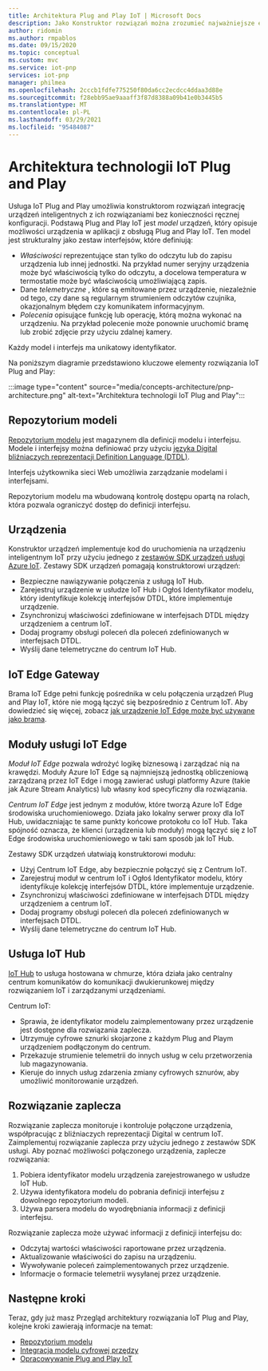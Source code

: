 ```yaml
---
title: Architektura Plug and Play IoT | Microsoft Docs
description: Jako Konstruktor rozwiązań można zrozumieć najważniejsze elementy architektury Plug and Play IoT.
author: ridomin
ms.author: rmpablos
ms.date: 09/15/2020
ms.topic: conceptual
ms.custom: mvc
ms.service: iot-pnp
services: iot-pnp
manager: philmea
ms.openlocfilehash: 2cccb1fdfe775250f80da6cc2ecdcc4ddaa3d88e
ms.sourcegitcommit: f28ebb95ae9aaaff3f87d8388a09b41e0b3445b5
ms.translationtype: MT
ms.contentlocale: pl-PL
ms.lasthandoff: 03/29/2021
ms.locfileid: "95484087"
---
```

# <a name="iot-plug-and-play-architecture"></a>Architektura technologii IoT Plug and Play

Usługa IoT Plug and Play umożliwia konstruktorom rozwiązań integrację urządzeń inteligentnych z ich rozwiązaniami bez konieczności ręcznej konfiguracji. Podstawą Plug and Play IoT jest _model_ urządzeń, który opisuje możliwości urządzenia w aplikacji z obsługą Plug and Play IoT. Ten model jest strukturalny jako zestaw interfejsów, które definiują:

- _Właściwości_ reprezentujące stan tylko do odczytu lub do zapisu urządzenia lub innej jednostki. Na przykład numer seryjny urządzenia może być właściwością tylko do odczytu, a docelowa temperatura w termostatie może być właściwością umożliwiającą zapis.
- Dane _telemetryczne_ , które są emitowane przez urządzenie, niezależnie od tego, czy dane są regularnym strumieniem odczytów czujnika, okazjonalnym błędem czy komunikatem informacyjnym.
- _Polecenia_ opisujące funkcję lub operację, którą można wykonać na urządzeniu. Na przykład polecenie może ponownie uruchomić bramę lub zrobić zdjęcie przy użyciu zdalnej kamery.

Każdy model i interfejs ma unikatowy identyfikator.

Na poniższym diagramie przedstawiono kluczowe elementy rozwiązania IoT Plug and Play:

:::image type="content" source="media/concepts-architecture/pnp-architecture.png" alt-text="Architektura technologii IoT Plug and Play":::

## <a name="model-repository"></a>Repozytorium modeli

[Repozytorium modelu](./concepts-model-repository.md) jest magazynem dla definicji modelu i interfejsu. Modele i interfejsy można definiować przy użyciu [języka Digital bliźniaczych reprezentacji Definition Language (DTDL)](https://github.com/Azure/opendigitaltwins-dtdl).

Interfejs użytkownika sieci Web umożliwia zarządzanie modelami i interfejsami.

Repozytorium modelu ma wbudowaną kontrolę dostępu opartą na rolach, która pozwala ograniczyć dostęp do definicji interfejsu.

## <a name="devices"></a>Urządzenia

Konstruktor urządzeń implementuje kod do uruchomienia na urządzeniu inteligentnym IoT przy użyciu jednego z [zestawów SDK urządzeń usługi Azure IoT](./libraries-sdks.md). Zestawy SDK urządzeń pomagają konstruktorowi urządzeń:

- Bezpieczne nawiązywanie połączenia z usługą IoT Hub.
- Zarejestruj urządzenie w usłudze IoT Hub i Ogłoś Identyfikator modelu, który identyfikuje kolekcję interfejsów DTDL, które implementuje urządzenie.
- Zsynchronizuj właściwości zdefiniowane w interfejsach DTDL między urządzeniem a centrum IoT.
- Dodaj programy obsługi poleceń dla poleceń zdefiniowanych w interfejsach DTDL.
- Wyślij dane telemetryczne do centrum IoT Hub.

## <a name="iot-edge-gateway"></a>IoT Edge Gateway

Brama IoT Edge pełni funkcję pośrednika w celu połączenia urządzeń Plug and Play IoT, które nie mogą łączyć się bezpośrednio z Centrum IoT. Aby dowiedzieć się więcej, zobacz [jak urządzenie IoT Edge może być używane jako brama](../iot-edge/iot-edge-as-gateway.md).

## <a name="iot-edge-modules"></a>Moduły usługi IoT Edge

_Moduł IoT Edge_ pozwala wdrożyć logikę biznesową i zarządzać nią na krawędzi. Moduły Azure IoT Edge są najmniejszą jednostką obliczeniową zarządzaną przez IoT Edge i mogą zawierać usługi platformy Azure (takie jak Azure Stream Analytics) lub własny kod specyficzny dla rozwiązania.

_Centrum IoT Edge_ jest jednym z modułów, które tworzą Azure IoT Edge środowiska uruchomieniowego. Działa jako lokalny serwer proxy dla IoT Hub, uwidaczniając te same punkty końcowe protokołu co IoT Hub. Taka spójność oznacza, że klienci (urządzenia lub moduły) mogą łączyć się z IoT Edge środowiska uruchomieniowego w taki sam sposób jak IoT Hub.

Zestawy SDK urządzeń ułatwiają konstruktorowi modułu:

- Użyj Centrum IoT Edge, aby bezpiecznie połączyć się z Centrum IoT.
- Zarejestruj moduł w centrum IoT i Ogłoś Identyfikator modelu, który identyfikuje kolekcję interfejsów DTDL, które implementuje urządzenie.
- Zsynchronizuj właściwości zdefiniowane w interfejsach DTDL między urządzeniem a centrum IoT.
- Dodaj programy obsługi poleceń dla poleceń zdefiniowanych w interfejsach DTDL.
- Wyślij dane telemetryczne do centrum IoT Hub.

## <a name="iot-hub"></a>Usługa IoT Hub

[IoT Hub](../iot-hub/about-iot-hub.md) to usługa hostowana w chmurze, która działa jako centralny centrum komunikatów do komunikacji dwukierunkowej między rozwiązaniem IoT i zarządzanymi urządzeniami.

Centrum IoT:

- Sprawia, że identyfikator modelu zaimplementowany przez urządzenie jest dostępne dla rozwiązania zaplecza.
- Utrzymuje cyfrowe sznurki skojarzone z każdym Plug and Playm urządzeniem podłączonym do centrum.
- Przekazuje strumienie telemetrii do innych usług w celu przetworzenia lub magazynowania.
- Kieruje do innych usług zdarzenia zmiany cyfrowych sznurów, aby umożliwić monitorowanie urządzeń.

## <a name="backend-solution"></a>Rozwiązanie zaplecza

Rozwiązanie zaplecza monitoruje i kontroluje połączone urządzenia, współpracując z bliźniaczych reprezentacji Digital w centrum IoT. Zaimplementuj rozwiązanie zaplecza przy użyciu jednego z zestawów SDK usługi. Aby poznać możliwości połączonego urządzenia, zaplecze rozwiązania:

1. Pobiera identyfikator modelu urządzenia zarejestrowanego w usłudze IoT Hub.
1. Używa identyfikatora modelu do pobrania definicji interfejsu z dowolnego repozytorium modeli.
1. Używa parsera modelu do wyodrębniania informacji z definicji interfejsu.

Rozwiązanie zaplecza może używać informacji z definicji interfejsu do:

- Odczytaj wartości właściwości raportowane przez urządzenia.
- Aktualizowanie właściwości do zapisu na urządzeniu.
- Wywoływanie poleceń zaimplementowanych przez urządzenie.
- Informacje o formacie telemetrii wysyłanej przez urządzenie.

## <a name="next-steps"></a>Następne kroki

Teraz, gdy już masz Przegląd architektury rozwiązania IoT Plug and Play, kolejne kroki zawierają informacje na temat:

- [Repozytorium modelu](./concepts-model-repository.md)
- [Integracja modelu cyfrowej przędzy](./concepts-model-discovery.md)
- [Opracowywanie Plug and Play IoT](./concepts-developer-guide-device.md)

